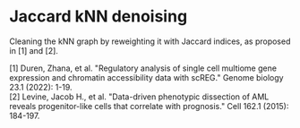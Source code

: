 # Jaccard kNN denoising

Cleaning the kNN graph by reweighting it with Jaccard indices, as proposed in [1] and [2].

[1] Duren, Zhana, et al. "Regulatory analysis of single cell multiome gene expression and chromatin accessibility data with scREG." Genome biology 23.1 (2022): 1-19.<br>
[2] Levine, Jacob H., et al. "Data-driven phenotypic dissection of AML reveals progenitor-like cells that correlate with prognosis." Cell 162.1 (2015): 184-197.
